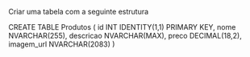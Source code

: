 Criar uma tabela com a seguinte estrutura

CREATE TABLE Produtos (
            id INT IDENTITY(1,1) PRIMARY KEY,
            nome NVARCHAR(255),
            descricao NVARCHAR(MAX),
            preco DECIMAL(18,2),
            imagem_url NVARCHAR(2083)
        )
